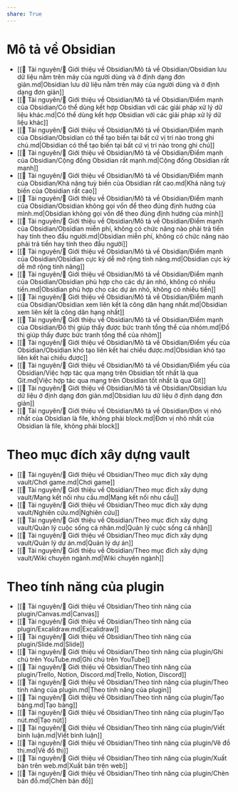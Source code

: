 ```yaml
---  
share: True  
---  
```

# Mô tả về Obsidian  
- [[📜 Tài nguyên/💎 Giới thiệu về Obsidian/Mô tả về Obsidian/Obsidian lưu dữ liệu nằm trên máy của người dùng và ở định dạng đơn giản.md|Obsidian lưu dữ liệu nằm trên máy của người dùng và ở định dạng đơn giản]]  
- [[📜 Tài nguyên/💎 Giới thiệu về Obsidian/Mô tả về Obsidian/Điểm mạnh của Obsidian/Có thể dùng kết hợp Obsidian với các giải pháp xử lý dữ liệu khác.md|Có thể dùng kết hợp Obsidian với các giải pháp xử lý dữ liệu khác]]  
- [[📜 Tài nguyên/💎 Giới thiệu về Obsidian/Mô tả về Obsidian/Điểm mạnh của Obsidian/Obsidian có thể tạo biến tại bất cứ vị trí nào trong ghi chú.md|Obsidian có thể tạo biến tại bất cứ vị trí nào trong ghi chú]]  
- [[📜 Tài nguyên/💎 Giới thiệu về Obsidian/Mô tả về Obsidian/Điểm mạnh của Obsidian/Cộng đồng Obsidian rất mạnh.md|Cộng đồng Obsidian rất mạnh]]  
- [[📜 Tài nguyên/💎 Giới thiệu về Obsidian/Mô tả về Obsidian/Điểm mạnh của Obsidian/Khả năng tuỳ biến của Obsidian rất cao.md|Khả năng tuỳ biến của Obsidian rất cao]]  
- [[📜 Tài nguyên/💎 Giới thiệu về Obsidian/Mô tả về Obsidian/Điểm mạnh của Obsidian/Obsidian không gọi vốn để theo đúng định hướng của mình.md|Obsidian không gọi vốn để theo đúng định hướng của mình]]  
- [[📜 Tài nguyên/💎 Giới thiệu về Obsidian/Mô tả về Obsidian/Điểm mạnh của Obsidian/Obsidian miễn phí, không có chức năng nào phải trả tiền hay tính theo đầu người.md|Obsidian miễn phí, không có chức năng nào phải trả tiền hay tính theo đầu người]]  
- [[📜 Tài nguyên/💎 Giới thiệu về Obsidian/Mô tả về Obsidian/Điểm mạnh của Obsidian/Obsidian cực kỳ dễ mở rộng tính năng.md|Obsidian cực kỳ dễ mở rộng tính năng]]  
- [[📜 Tài nguyên/💎 Giới thiệu về Obsidian/Mô tả về Obsidian/Điểm mạnh của Obsidian/Obsidian phù hợp cho các dự án nhỏ, không có nhiều tiền.md|Obsidian phù hợp cho các dự án nhỏ, không có nhiều tiền]]  
- [[📜 Tài nguyên/💎 Giới thiệu về Obsidian/Mô tả về Obsidian/Điểm mạnh của Obsidian/Obsidian xem liên kết là công dân hạng nhất.md|Obsidian xem liên kết là công dân hạng nhất]]  
- [[📜 Tài nguyên/💎 Giới thiệu về Obsidian/Mô tả về Obsidian/Điểm mạnh của Obsidian/Đồ thị giúp thấy được bức tranh tổng thể của nhóm.md|Đồ thị giúp thấy được bức tranh tổng thể của nhóm]]  
- [[📜 Tài nguyên/💎 Giới thiệu về Obsidian/Mô tả về Obsidian/Điểm yếu của Obsidian/Obsidian khó tạo liên kết hai chiều được.md|Obsidian khó tạo liên kết hai chiều được]]  
- [[📜 Tài nguyên/💎 Giới thiệu về Obsidian/Mô tả về Obsidian/Điểm yếu của Obsidian/Việc hợp tác qua mạng trên Obsidian tốt nhất là qua Git.md|Việc hợp tác qua mạng trên Obsidian tốt nhất là qua Git]]  
- [[📜 Tài nguyên/💎 Giới thiệu về Obsidian/Mô tả về Obsidian/Obsidian lưu dữ liệu ở định dạng đơn giản.md|Obsidian lưu dữ liệu ở định dạng đơn giản]]  
- [[📜 Tài nguyên/💎 Giới thiệu về Obsidian/Mô tả về Obsidian/Đơn vị nhỏ nhất của Obsidian là file, không phải block.md|Đơn vị nhỏ nhất của Obsidian là file, không phải block]]  
  
  
# Theo mục đích xây dựng vault  
- [[📜 Tài nguyên/💎 Giới thiệu về Obsidian/Theo mục đích xây dựng vault/Chơi game.md|Chơi game]]  
- [[📜 Tài nguyên/💎 Giới thiệu về Obsidian/Theo mục đích xây dựng vault/Mạng kết nối nhu cầu.md|Mạng kết nối nhu cầu]]  
- [[📜 Tài nguyên/💎 Giới thiệu về Obsidian/Theo mục đích xây dựng vault/Nghiên cứu.md|Nghiên cứu]]  
- [[📜 Tài nguyên/💎 Giới thiệu về Obsidian/Theo mục đích xây dựng vault/Quản lý cuộc sống cá nhân.md|Quản lý cuộc sống cá nhân]]  
- [[📜 Tài nguyên/💎 Giới thiệu về Obsidian/Theo mục đích xây dựng vault/Quản lý dự án.md|Quản lý dự án]]  
- [[📜 Tài nguyên/💎 Giới thiệu về Obsidian/Theo mục đích xây dựng vault/Wiki chuyên ngành.md|Wiki chuyên ngành]]  
  
  
# Theo tính năng của plugin  
- [[📜 Tài nguyên/💎 Giới thiệu về Obsidian/Theo tính năng của plugin/Canvas.md|Canvas]]  
- [[📜 Tài nguyên/💎 Giới thiệu về Obsidian/Theo tính năng của plugin/Excalidraw.md|Excalidraw]]  
- [[📜 Tài nguyên/💎 Giới thiệu về Obsidian/Theo tính năng của plugin/Slide.md|Slide]]  
- [[📜 Tài nguyên/💎 Giới thiệu về Obsidian/Theo tính năng của plugin/Ghi chú trên YouTube.md|Ghi chú trên YouTube]]  
- [[📜 Tài nguyên/💎 Giới thiệu về Obsidian/Theo tính năng của plugin/Trello, Notion, Discord.md|Trello, Notion, Discord]]  
- [[📜 Tài nguyên/💎 Giới thiệu về Obsidian/Theo tính năng của plugin/Theo tính năng của plugin.md|Theo tính năng của plugin]]  
- [[📜 Tài nguyên/💎 Giới thiệu về Obsidian/Theo tính năng của plugin/Tạo bảng.md|Tạo bảng]]  
- [[📜 Tài nguyên/💎 Giới thiệu về Obsidian/Theo tính năng của plugin/Tạo nút.md|Tạo nút]]  
- [[📜 Tài nguyên/💎 Giới thiệu về Obsidian/Theo tính năng của plugin/Viết bình luận.md|Viết bình luận]]  
- [[📜 Tài nguyên/💎 Giới thiệu về Obsidian/Theo tính năng của plugin/Vẽ đồ thị.md|Vẽ đồ thị]]  
- [[📜 Tài nguyên/💎 Giới thiệu về Obsidian/Theo tính năng của plugin/Xuất bản trên web.md|Xuất bản trên web]]  
- [[📜 Tài nguyên/💎 Giới thiệu về Obsidian/Theo tính năng của plugin/Chèn bản đồ.md|Chèn bản đồ]]  
  
